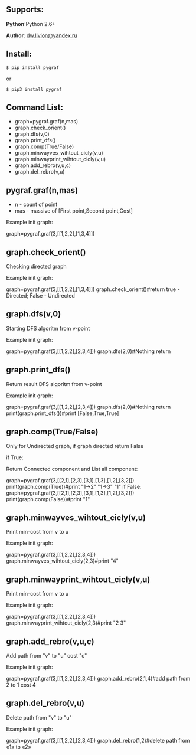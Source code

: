 <h2> Supports: </h2>

**Python**:Python 2.6+

**Author**: dw.livion@yandex.ru


<h2>  Install: </h2> 


<syntaxhighlight lang=bash>

    $ pip install pygraf
</syntaxhighlight>
or

<syntaxhighlight lang=bash>

    $ pip3 install pygraf
</syntaxhighlight>

<h2>  Command List: </h2> 

* graph=pygraf.graf(n,mas)     
* graph.check_orient()
* graph.dfs(v,0)
* graph.print_dfs()
* graph.comp(True/False)
* graph.minwayves_wihtout_cicly(v,u)
* graph.minwayprint_wihtout_cicly(v,u)
* graph.add_rebro(v,u,c)
* graph.del_rebro(v,u)


<h2>  pygraf.graf(n,mas) </h2> 

* n - count of point
* mas - massive of [First point,Second point,Cost]

Example init graph:

<syntaxhighlight lang=c>
graph=pygraf.graf(3,[[1,2,2],[1,3,4]])
</syntaxhighlight>

<h2>  graph.check_orient() </h2> 

Checking directed graph

Example init graph:

<syntaxhighlight lang=bash>
   graph=pygraf.graf(3,[[1,2,2],[1,3,4]])
   graph.check_orient()#return true - Directed; False - Undirected
</syntaxhighlight>

<h2>  graph.dfs(v,0) </h2> 

Starting DFS algoritm from v-point

Example init graph:

<syntaxhighlight lang=bash>
   graph=pygraf.graf(3,[[1,2,2],[2,3,4]])
   graph.dfs(2,0)#Nothing return
</syntaxhighlight>

<h2>  graph.print_dfs() </h2> 

Return result DFS algoritm from v-point

Example init graph:

<syntaxhighlight lang=bash>
   graph=pygraf.graf(3,[[1,2,2],[2,3,4]])
   graph.dfs(2,0)#Nothing return
   print(graph.print_dfs())#print [False,True,True]
</syntaxhighlight>

<h2>  graph.comp(True/False) </h2>

Only for Undirected graph, if graph directed return False

if True:

Return Connected component and List all component:

<syntaxhighlight lang=bash>
   graph=pygraf.graf(3,[[2,1],[2,3],[3,1],[1,3],[1,2],[3,2]])
   print(graph.comp(True))#print "1->2" "1->3" "1"
</syntaxhighlight>
if False:

<syntaxhighlight lang=bash>
   graph=pygraf.graf(3,[[2,1],[2,3],[3,1],[1,3],[1,2],[3,2]])
   print(graph.comp(False))#print "1"
</syntaxhighlight>

<h2>  graph.minwayves_wihtout_cicly(v,u) </h2> 

Print min-cost from v to u

Example init graph:

<syntaxhighlight lang=bash>
   graph=pygraf.graf(3,[[1,2,2],[2,3,4]])
   graph.minwayves_wihtout_cicly(2,3)#print "4"
</syntaxhighlight>

<h2>  graph.minwayprint_wihtout_cicly(v,u) </h2> 

Print min-cost from v to u

Example init graph:

<syntaxhighlight lang=bash>
   graph=pygraf.graf(3,[[1,2,2],[2,3,4]])
   graph.minwayprint_wihtout_cicly(2,3)#print "2 3"
</syntaxhighlight>

<h2>  graph.add_rebro(v,u,c) </h2> 

Add path from "v" to "u" cost "c"

Example init graph:

<syntaxhighlight lang=bash>
   graph=pygraf.graf(3,[[1,2,2],[2,3,4]])
   graph.add_rebro(2,1,4)#add path from 2 to 1 cost 4
</syntaxhighlight>

<h2>  graph.del_rebro(v,u) </h2> 

Delete path from "v" to "u"

Example init graph:

<syntaxhighlight lang=bash>
   graph=pygraf.graf(3,[[1,2,2],[2,3,4]])
   graph.del_rebro(1,2)#delete path from «1» to «2»
</syntaxhighlight>
